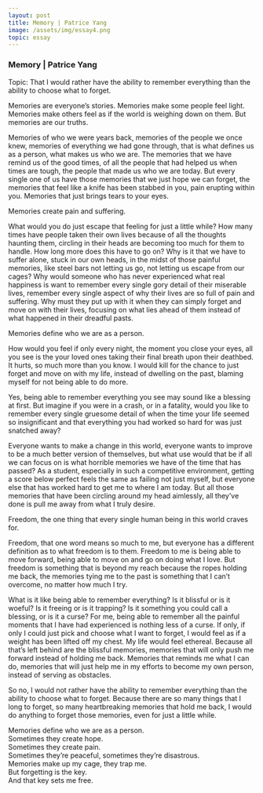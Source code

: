 ```yaml
---
layout: post
title: Memory | Patrice Yang
image: /assets/img/essay4.png
topic: essay
---
```


### Memory | Patrice Yang

Topic: That I would rather have the ability to remember everything than the
ability to choose what to forget.

Memories are everyone’s stories. Memories make some people feel light. Memories
make others feel as if the world is weighing down on them. But memories are our
truths.

Memories of who we were years back, memories of the people we once knew,
memories of everything we had gone through, that is what defines us as a person,
what makes us who we are. The memories that we have remind us of the good times,
of all the people that had helped us when times are tough, the people that made
us who we are today. But every single one of us have those memories that we just
hope we can forget, the memories that feel like a knife has been stabbed in you,
pain erupting within you. Memories that just brings tears to your eyes.

Memories create pain and suffering.

What would you do just escape that feeling for just a little while? How many
times have people taken their own lives because of all the thoughts haunting
them, circling in their heads are becoming too much for them to handle. How long
more does this have to go on? Why is it that we have to suffer alone, stuck in
our own heads, in the midst of those painful memories, like steel bars not
letting us go, not letting us escape from our cages? Why would someone who has
never experienced what real happiness is want to remember every single gory
detail of their miserable lives, remember every single aspect of why their lives
are so full of pain and suffering. Why must they put up with it when they can
simply forget and move on with their lives, focusing on what lies ahead of them
instead of what happened in their dreadful pasts.

Memories define who we are as a person.

How would you feel if only every night, the moment you close your eyes, all you
see is the your loved ones taking their final breath upon their deathbed. It
hurts, so much more than you know. I would kill for the chance to just forget
and move on with my life, instead of dwelling on the past, blaming myself for
not being able to do more.

Yes, being able to remember everything you see may sound like a blessing at
first. But imagine if you were in a crash, or in a fatality, would you like to
remember every single gruesome detail of when the time your life seemed so
insignificant and that everything you had worked so hard for was just snatched
away?

Everyone wants to make a change in this world, everyone wants to improve to be a
much better version of themselves, but what use would that be if all we can
focus on is what horrible memories we have of the time that has passed? As a
student, especially in such a competitive environment, getting a score below
perfect feels the same as failing not just myself, but everyone else that has
worked hard to get me to where I am today. But all those memories that have been
circling around my head aimlessly, all they’ve done is pull me away from what I
truly desire.

Freedom, the one thing that every single human being in this world craves for.

Freedom, that one word means so much to me, but everyone has a different
definition as to what freedom is to them. Freedom to me is being able to move
forward, being able to move on and go on doing what I love. But freedom is
something that is beyond my reach because the ropes holding me back, the
memories tying me to the past is something that I can’t overcome, no matter how
much I try.

What is it like being able to remember everything? Is it blissful or is it
woeful? Is it freeing or is it trapping? Is it something you could call a
blessing, or is it a curse? For me, being able to remember all the painful
moments that I have had experienced is nothing less of a curse. If only, if only
I could just pick and choose what I want to forget, I would feel as if a weight
has been lifted off my chest. My life would feel ethereal. Because all that’s
left behind are the blissful memories, memories that will only push me forward
instead of holding me back. Memories that reminds me what I can do, memories
that will just help me in my efforts to become my own person, instead of serving
as obstacles.

So no, I would not rather have the ability to remember everything than the
ability to choose what to forget. Because there are so many things that I long
to forget, so many heartbreaking memories that hold me back, I would do anything
to forget those memories, even for just a little while.

Memories define who we are as a person. <br> Sometimes they create hope. <br>
Sometimes they create pain. <br> Sometimes they’re peaceful, sometimes they’re
disastrous. <br> Memories make up my cage, they trap me. <br> But forgetting is
the key. <br> And that key sets me free. <br>
